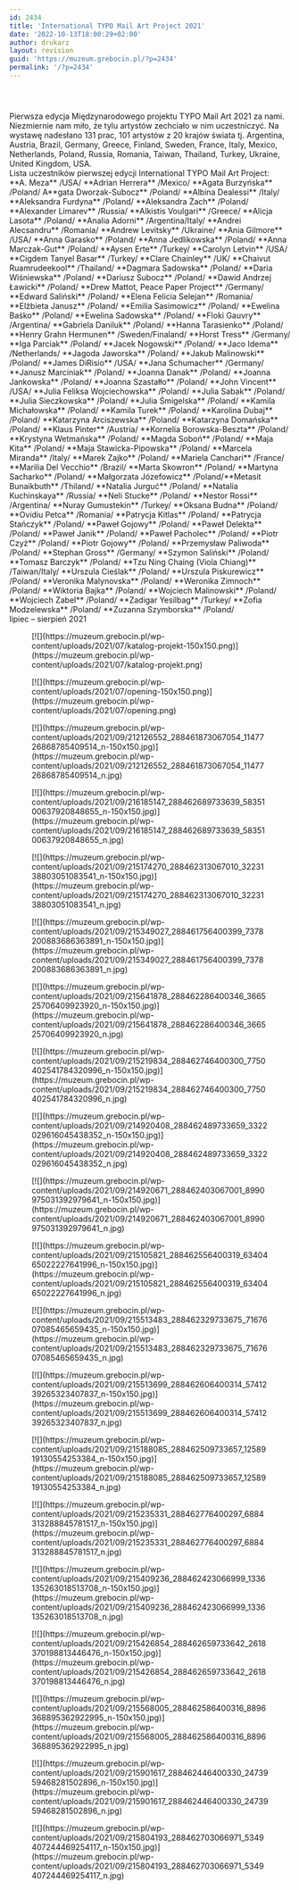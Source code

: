 ```yaml
---
id: 2434
title: 'International TYPO Mail Art Project 2021'
date: '2022-10-13T18:00:29+02:00'
author: drukarz
layout: revision
guid: 'https://muzeum.grebocin.pl/?p=2434'
permalink: '/?p=2434'
---
```


<div id="primary"><main class="site-main clearfix" id="main" role="main"><article class="post-1876 post type-post status-publish format-standard has-post-thumbnail hentry category-aktualnosci" id="post-1876"><header class="entry-header"></header><div class="entry-content clearfix"><div class="" dir="auto"><div class="ecm0bbzt hv4rvrfc ihqw7lf3 dati1w0a" data-ad-comet-preview="message" data-ad-preview="message" id="jsc_c_1sq"><div class="j83agx80 cbu4d94t ew0dbk1b irj2b8pg"><div class="qzhwtbm6 knvmm38d"><div class="" dir="auto"><div class="ecm0bbzt hv4rvrfc ihqw7lf3 dati1w0a" data-ad-comet-preview="message" data-ad-preview="message" id="jsc_c_2bp"><div class="j83agx80 cbu4d94t ew0dbk1b irj2b8pg"><div class="qzhwtbm6 knvmm38d"><div class="kvgmc6g5 cxmmr5t8 oygrvhab hcukyx3x c1et5uql ii04i59q"><div dir="auto">Pierwsza edycja Międzynarodowego projektu TYPO Mail Art 2021 za nami. Niezmiernie nam miło, że tylu artystów zechciało w nim uczestniczyć. Na wystawę nadesłano 131 prac, 101 artystów z 20 krajów świata tj. Argentina, Austria, Brazil, Germany, Greece, Finland, Sweden, France, Italy, Mexico, Netherlands, Poland, Russia, Romania, Taiwan, Thailand, Turkey, Ukraine, United Kingdom, USA.</div><div dir="auto"></div></div><div class="o9v6fnle cxmmr5t8 oygrvhab hcukyx3x c1et5uql ii04i59q"><div dir="auto">Lista uczestników pierwszej edycji International TYPO Mail Art Project:</div><div dir="auto"></div></div><div class="o9v6fnle cxmmr5t8 oygrvhab hcukyx3x c1et5uql ii04i59q"><div dir="auto" style="text-align: left;">**A. Meza** /USA/ **Adrian Herrera** /Mexico/ **Agata Burzyńska** /Poland/ A**gata Dworzak-Subocz** /Poland/ **Albina Dealessi** /Italy/ **Aleksandra Furdyna** /Poland/ **Aleksandra Żach** /Poland/ **Alexander Limarev** /Russia/ **Alkistis Voulgari** /Greece/ **Alicja Lasota** /Poland/ **Analia Adorni** /Argentina/Italy/ **Andrei Alecsandru** /Romania/ **Andrew Levitsky** /Ukraine/ **Ania Gilmore** /USA/ **Anna Garasko** /Poland/ **Anna Jedlikowska** /Poland/ **Anna Marczak-Gut** /Poland/ **Aysen Erte** /Turkey/ **Carolyn Letvin** /USA/ **Cigdem Tanyel Basar** /Turkey/ **Clare Chainley** /UK/ **Chaivut Ruamrudeekool** /Thailand/ **Dagmara Sadowska** /Poland/ **Daria Wiśniewska** /Poland/ **Dariusz Subocz** /Poland/ **Dawid Andrzej Ławicki** /Poland/ **Drew Mattot, Peace Paper Project** /Germany/ **Edward Saliński** /Poland/ **Elena Felicia Selejan** /Romania/ **Elżbieta Janusz** /Poland/ **Emilia Sasimowicz** /Poland/ **Ewelina Baśko** /Poland/ **Ewelina Sadowska** /Poland/ **Floki Gauvry** /Argentina/ **Gabriela Daniluk** /Poland/ **Hanna Tarasienko** /Poland/ **Henry Grahn Hermunen** /Sweden/Finaland/ **Horst Tress** /Germany/ **Iga Parciak** /Poland/ **Jacek Nogowski** /Poland/ **Jaco Idema** /Netherlands/ **Jagoda Jaworska** /Poland/ **Jakub Malinowski** /Poland/ **James DiRisio** /USA/ **Jana Schumacher** /Germany/ **Janusz Marciniak** /Poland/ **Joanna Danak** /Poland/ **Joanna Jankowska** /Poland/ **Joanna Szastałło** /Poland/ **John Vincent** /USA/ **Julia Feliksa Wojciechowska** /Poland/ **Julia Sabak** /Poland/ **Julia Sieczkowska** /Poland/ **Julia Śmigelska** /Poland/ **Kamila Michałowska** /Poland/ **Kamila Turek** /Poland/ **Karolina Dubaj** /Poland/ **Katarzyna Arciszewska** /Poland/ **Katarzyna Domańska** /Poland/ **Klaus Pinter** /Austria/ **Kornelia Borowska-Beszta** /Poland/ **Krystyna Wetmańska** /Poland/ **Magda Soboń** /Poland/ **Maja Kita** /Poland/ **Maja Stawicka-Pipowska** /Poland/ **Marcela Miranda** /Italy/ **Marek Zajko** /Poland/ **Mariela Canchari** /France/ **Marilia Del Vecchio** /Brazil/ **Marta Skowron** /Poland/ **Martyna Sacharko** /Poland/ **Małgorzata Józefowicz** /Poland/**Metasit Bunaikbuth** /Thiland/ **Natalia Jurguć** /Poland/ **Natalia Kuchinskaya** /Russia/ **Neli Stucke** /Poland/ **Nestor Rossi** /Argentina/ **Nuray Gumustekin** /Turkey/ **Oksana Budna** /Poland/ **Ovidiu Petca** /Romania/ **Patrycja Kitlas** /Poland/ **Patrycja Stańczyk** /Poland/ **Paweł Gojowy** /Poland/ **Paweł Delekta** /Poland/ **Paweł Janik** /Poland/ **Paweł Pacholec** /Poland/ **Piotr Czyż** /Poland/ **Piotr Gojowy** /Poland/ **Przemysław Paliwoda** /Poland/ **Stephan Gross** /Germany/ **Szymon Saliński** /Poland/ **Tomasz Barczyk** /Poland/ **Tzu Ning Chaing (Viola Chiang)** /Taiwan/Italy/ **Urszula Cieślak** /Poland/ **Urszula Piskurewicz** /Poland/ **Veronika Malynovska** /Poland/ **Weronika Zimnoch** /Poland/ **Wiktoria Bajka** /Poland/ **Wojciech Malinowski** /Poland/ **Wojciech Zabel** /Poland/ **Zadigar Yesilbag** /Turkey/ **Zofia Modzelewska** /Poland/ **Zuzanna Szymborska** /Poland/</div></div></div></div></div></div><div dir="auto"></div><div dir="auto">lipiec – sierpień 2021</div></div></div></div><div dir="auto"><div class="gallery galleryid-2434 gallery-columns-5 gallery-size-thumbnail" id="gallery-985"><figure class="gallery-item"><div class="gallery-icon landscape"> [![](https://muzeum.grebocin.pl/wp-content/uploads/2021/07/katalog-projekt-150x150.png)](https://muzeum.grebocin.pl/wp-content/uploads/2021/07/katalog-projekt.png) </div></figure><figure class="gallery-item"><div class="gallery-icon landscape"> [![](https://muzeum.grebocin.pl/wp-content/uploads/2021/07/opening-150x150.png)](https://muzeum.grebocin.pl/wp-content/uploads/2021/07/opening.png) </div></figure><figure class="gallery-item"><div class="gallery-icon landscape"> [![](https://muzeum.grebocin.pl/wp-content/uploads/2021/09/212126552_288461873067054_1147726868785409514_n-150x150.jpg)](https://muzeum.grebocin.pl/wp-content/uploads/2021/09/212126552_288461873067054_1147726868785409514_n.jpg) </div></figure><figure class="gallery-item"><div class="gallery-icon portrait"> [![](https://muzeum.grebocin.pl/wp-content/uploads/2021/09/216185147_288462689733639_5835100637920848655_n-150x150.jpg)](https://muzeum.grebocin.pl/wp-content/uploads/2021/09/216185147_288462689733639_5835100637920848655_n.jpg) </div></figure><figure class="gallery-item"><div class="gallery-icon landscape"> [![](https://muzeum.grebocin.pl/wp-content/uploads/2021/09/215174270_288462313067010_3223138803051083541_n-150x150.jpg)](https://muzeum.grebocin.pl/wp-content/uploads/2021/09/215174270_288462313067010_3223138803051083541_n.jpg) </div></figure><figure class="gallery-item"><div class="gallery-icon portrait"> [![](https://muzeum.grebocin.pl/wp-content/uploads/2021/09/215349027_288461756400399_7378200883686363891_n-150x150.jpg)](https://muzeum.grebocin.pl/wp-content/uploads/2021/09/215349027_288461756400399_7378200883686363891_n.jpg) </div></figure><figure class="gallery-item"><div class="gallery-icon portrait"> [![](https://muzeum.grebocin.pl/wp-content/uploads/2021/09/215641878_288462286400346_366525706409923920_n-150x150.jpg)](https://muzeum.grebocin.pl/wp-content/uploads/2021/09/215641878_288462286400346_366525706409923920_n.jpg) </div></figure><figure class="gallery-item"><div class="gallery-icon landscape"> [![](https://muzeum.grebocin.pl/wp-content/uploads/2021/09/215219834_288462746400300_7750402541784320996_n-150x150.jpg)](https://muzeum.grebocin.pl/wp-content/uploads/2021/09/215219834_288462746400300_7750402541784320996_n.jpg) </div></figure><figure class="gallery-item"><div class="gallery-icon landscape"> [![](https://muzeum.grebocin.pl/wp-content/uploads/2021/09/214920408_288462489733659_3322029616045438352_n-150x150.jpg)](https://muzeum.grebocin.pl/wp-content/uploads/2021/09/214920408_288462489733659_3322029616045438352_n.jpg) </div></figure><figure class="gallery-item"><div class="gallery-icon landscape"> [![](https://muzeum.grebocin.pl/wp-content/uploads/2021/09/214920671_288462403067001_8990975031392979641_n-150x150.jpg)](https://muzeum.grebocin.pl/wp-content/uploads/2021/09/214920671_288462403067001_8990975031392979641_n.jpg) </div></figure><figure class="gallery-item"><div class="gallery-icon landscape"> [![](https://muzeum.grebocin.pl/wp-content/uploads/2021/09/215105821_288462556400319_6340465022227641996_n-150x150.jpg)](https://muzeum.grebocin.pl/wp-content/uploads/2021/09/215105821_288462556400319_6340465022227641996_n.jpg) </div></figure><figure class="gallery-item"><div class="gallery-icon landscape"> [![](https://muzeum.grebocin.pl/wp-content/uploads/2021/09/215513483_288462329733675_7167607085465659435_n-150x150.jpg)](https://muzeum.grebocin.pl/wp-content/uploads/2021/09/215513483_288462329733675_7167607085465659435_n.jpg) </div></figure><figure class="gallery-item"><div class="gallery-icon landscape"> [![](https://muzeum.grebocin.pl/wp-content/uploads/2021/09/215513699_288462606400314_5741239265323407837_n-150x150.jpg)](https://muzeum.grebocin.pl/wp-content/uploads/2021/09/215513699_288462606400314_5741239265323407837_n.jpg) </div></figure><figure class="gallery-item"><div class="gallery-icon landscape"> [![](https://muzeum.grebocin.pl/wp-content/uploads/2021/09/215188085_288462509733657_1258919130554253384_n-150x150.jpg)](https://muzeum.grebocin.pl/wp-content/uploads/2021/09/215188085_288462509733657_1258919130554253384_n.jpg) </div></figure><figure class="gallery-item"><div class="gallery-icon portrait"> [![](https://muzeum.grebocin.pl/wp-content/uploads/2021/09/215235331_288462776400297_6884313288845781517_n-150x150.jpg)](https://muzeum.grebocin.pl/wp-content/uploads/2021/09/215235331_288462776400297_6884313288845781517_n.jpg) </div></figure><figure class="gallery-item"><div class="gallery-icon landscape"> [![](https://muzeum.grebocin.pl/wp-content/uploads/2021/09/215409236_288462423066999_1336135263018513708_n-150x150.jpg)](https://muzeum.grebocin.pl/wp-content/uploads/2021/09/215409236_288462423066999_1336135263018513708_n.jpg) </div></figure><figure class="gallery-item"><div class="gallery-icon landscape"> [![](https://muzeum.grebocin.pl/wp-content/uploads/2021/09/215426854_288462659733642_2618370198813446476_n-150x150.jpg)](https://muzeum.grebocin.pl/wp-content/uploads/2021/09/215426854_288462659733642_2618370198813446476_n.jpg) </div></figure><figure class="gallery-item"><div class="gallery-icon landscape"> [![](https://muzeum.grebocin.pl/wp-content/uploads/2021/09/215568005_288462586400316_8896368895362922995_n-150x150.jpg)](https://muzeum.grebocin.pl/wp-content/uploads/2021/09/215568005_288462586400316_8896368895362922995_n.jpg) </div></figure><figure class="gallery-item"><div class="gallery-icon landscape"> [![](https://muzeum.grebocin.pl/wp-content/uploads/2021/09/215901617_288462446400330_2473959468281502896_n-150x150.jpg)](https://muzeum.grebocin.pl/wp-content/uploads/2021/09/215901617_288462446400330_2473959468281502896_n.jpg) </div></figure><figure class="gallery-item"><div class="gallery-icon portrait"> [![](https://muzeum.grebocin.pl/wp-content/uploads/2021/09/215804193_288462703066971_5349407244469254117_n-150x150.jpg)](https://muzeum.grebocin.pl/wp-content/uploads/2021/09/215804193_288462703066971_5349407244469254117_n.jpg) </div></figure> </div></div></div></div></article></main></div>